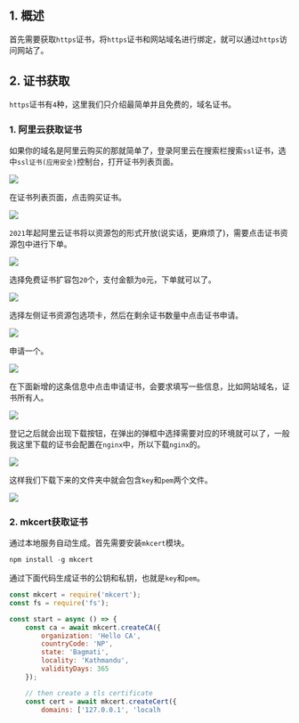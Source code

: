 ## 1. 概述

首先需要获取```https```证书，将```https```证书和网站域名进行绑定，就可以通过```https```访问网站了。

## 2. 证书获取

```https```证书有```4```种，这里我们只介绍最简单并且免费的，域名证书。

### 1. 阿里云获取证书

如果你的域名是阿里云购买的那就简单了，登录阿里云在搜索栏搜索```ssl```证书，选中```ssl证书(应用安全)```控制台，打开证书列表页面。

![](https://p1-juejin.byteimg.com/tos-cn-i-k3u1fbpfcp/149defed903b4ad89fc07efc4ef903ef~tplv-k3u1fbpfcp-watermark.image)

在证书列表页面，点击购买证书。

![](https://p9-juejin.byteimg.com/tos-cn-i-k3u1fbpfcp/997cb9e6bacb4f83893a75f67951fc06~tplv-k3u1fbpfcp-watermark.image)

```2021```年起阿里云证书将以资源包的形式开放(说实话，更麻烦了)，需要点击证书资源包中进行下单。

![](https://p9-juejin.byteimg.com/tos-cn-i-k3u1fbpfcp/6c0a2d5f3126403e98dfb2ee7771e941~tplv-k3u1fbpfcp-watermark.image)

选择免费证书扩容包```20```个，支付金额为```0```元，下单就可以了。

![](https://p1-juejin.byteimg.com/tos-cn-i-k3u1fbpfcp/ba8c3fef89e74afb82a0aa6bf35b3df4~tplv-k3u1fbpfcp-watermark.image)

选择左侧证书资源包选项卡，然后在剩余证书数量中点击证书申请。

![](https://p3-juejin.byteimg.com/tos-cn-i-k3u1fbpfcp/9902af04a289479499707a1b12078862~tplv-k3u1fbpfcp-watermark.image)

申请一个。

![](https://p9-juejin.byteimg.com/tos-cn-i-k3u1fbpfcp/dc62a793527341c2817d55f23d2a061f~tplv-k3u1fbpfcp-watermark.image)

在下面新增的这条信息中点击申请证书，会要求填写一些信息，比如网站域名，证书所有人。

![](https://p6-juejin.byteimg.com/tos-cn-i-k3u1fbpfcp/6c98e490fa8e4108bda758f08b484ae7~tplv-k3u1fbpfcp-watermark.image)

登记之后就会出现下载按钮，在弹出的弹框中选择需要对应的环境就可以了，一般我这里下载的证书会配置在```nginx```中，所以下载```nginx```的。

![](https://p3-juejin.byteimg.com/tos-cn-i-k3u1fbpfcp/0451332bf6464c58a7e82b43b58099dc~tplv-k3u1fbpfcp-watermark.image)

这样我们下载下来的文件夹中就会包含```key```和```pem```两个文件。

![](https://p1-juejin.byteimg.com/tos-cn-i-k3u1fbpfcp/4a0b974b7e364782976176d14fe9cbd1~tplv-k3u1fbpfcp-watermark.image)

### 2. mkcert获取证书

通过本地服务自动生成。首先需要安装```mkcert```模块。

```s
npm install -g mkcert
```

通过下面代码生成证书的公钥和私钥，也就是```key```和```pem```。

```js
const mkcert = require('mkcert');
const fs = require('fs');

const start = async () => {
    const ca = await mkcert.createCA({
        organization: 'Hello CA',
        countryCode: 'NP',
        state: 'Bagmati',
        locality: 'Kathmandu',
        validityDays: 365
    });

    // then create a tls certificate
    const cert = await mkcert.createCert({
        domains: ['127.0.0.1', 'localh